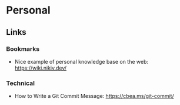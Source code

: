 # Personal

## Links

### Bookmarks

- Nice example of personal knowledge base on the web: https://wiki.nikiv.dev/

### Technical

- How to Write a Git Commit Message: https://cbea.ms/git-commit/